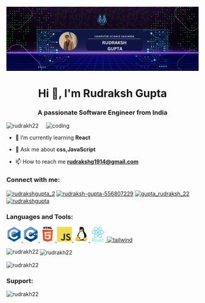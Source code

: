 ![logo](https://github.com/rudrakh22/rudrakh22/blob/main/RUDRAKSH%20GUPTA.png)
<h1 align="center">Hi 👋, I'm Rudraksh Gupta</h1>
<h3 align="center">A passionate Software Engineer from India</h3>
<img align="right" alt="coding" width="400" src="https://user-images.githubusercontent.com/55389276/140866485-8fb1c876-9a8f-4d6a-98dc-08c4981eaf70.gif">

<p align="left"> <img src="https://komarev.com/ghpvc/?username=rudrakh22&label=Profile%20views&color=0e75b6&style=flat" alt="rudrakh22" /> </p>

- 🌱 I’m currently learning **React**

- 💬 Ask me about **css,JavaScript**

- 📫 How to reach me **rudrakshg1914@gmail.com**

<h3 align="left">Connect with me:</h3>
<p align="left">
<a href="https://twitter.com/rudrakshgupta_2" target="blank"><img align="center" src="https://raw.githubusercontent.com/rahuldkjain/github-profile-readme-generator/master/src/images/icons/Social/twitter.svg" alt="rudrakshgupta_2" height="30" width="40" /></a>
<a href="https://linkedin.com/in/rudraksh-gupta-556807229" target="blank"><img align="center" src="https://raw.githubusercontent.com/rahuldkjain/github-profile-readme-generator/master/src/images/icons/Social/linked-in-alt.svg" alt="rudraksh-gupta-556807229" height="30" width="40" /></a>
<a href="https://instagram.com/gupta_rudraksh_22" target="blank"><img align="center" src="https://raw.githubusercontent.com/rahuldkjain/github-profile-readme-generator/master/src/images/icons/Social/instagram.svg" alt="gupta_rudraksh_22" height="30" width="40" /></a>
<a href="https://www.leetcode.com/rudrakshgupta" target="blank"><img align="center" src="https://raw.githubusercontent.com/rahuldkjain/github-profile-readme-generator/master/src/images/icons/Social/leet-code.svg" alt="rudrakshgupta" height="30" width="40" /></a>
</p>

<h3 align="left">Languages and Tools:</h3>
<p align="left"> <a href="https://www.cprogramming.com/" target="_blank" rel="noreferrer"> <img src="https://raw.githubusercontent.com/devicons/devicon/master/icons/c/c-original.svg" alt="c" width="40" height="40"/> </a> <a href="https://www.w3schools.com/cpp/" target="_blank" rel="noreferrer"> <img src="https://raw.githubusercontent.com/devicons/devicon/master/icons/cplusplus/cplusplus-original.svg" alt="cplusplus" width="40" height="40"/> </a> <a href="https://www.w3.org/html/" target="_blank" rel="noreferrer"> <img src="https://raw.githubusercontent.com/devicons/devicon/master/icons/html5/html5-original-wordmark.svg" alt="html5" width="40" height="40"/> </a> <a href="https://developer.mozilla.org/en-US/docs/Web/JavaScript" target="_blank" rel="noreferrer"> <img src="https://raw.githubusercontent.com/devicons/devicon/master/icons/javascript/javascript-original.svg" alt="javascript" width="40" height="40"/> </a> <a href="https://www.linux.org/" target="_blank" rel="noreferrer"> <img src="https://raw.githubusercontent.com/devicons/devicon/master/icons/linux/linux-original.svg" alt="linux" width="40" height="40"/> </a> <a href="https://reactjs.org/" target="_blank" rel="noreferrer"> <img src="https://raw.githubusercontent.com/devicons/devicon/master/icons/react/react-original-wordmark.svg" alt="react" width="40" height="40"/> </a> <a href="https://tailwindcss.com/" target="_blank" rel="noreferrer"> <img src="https://www.vectorlogo.zone/logos/tailwindcss/tailwindcss-icon.svg" alt="tailwind" width="40" height="40"/> </a> </p>

<p><img align="left" src="https://github-readme-stats.vercel.app/api/top-langs?username=rudrakh22&show_icons=true&locale=en&layout=compact" alt="rudrakh22" /></p>

<p>&nbsp;<img align="center" src="https://github-readme-stats.vercel.app/api?username=rudrakh22&show_icons=true&locale=en" alt="rudrakh22" /></p>

<p><img align="center" src="https://github-readme-streak-stats.herokuapp.com/?user=rudrakh22&" alt="rudrakh22" /></p>
<h3 align="left">Support:</h3>
<p><a href="https://www.buymeacoffee.com/rudrakh22"> <img align="left" src="https://cdn.buymeacoffee.com/buttons/v2/default-yellow.png" height="50" width="210" alt="rudrakh22" /></a></p><br><br>

